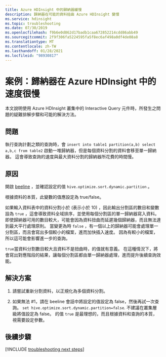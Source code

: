```yaml
---
title: Azure HDInsight 中的歸納器緩慢
description: 歸納器在可能的資料扭曲 Azure HDInsight 變慢
ms.service: hdinsight
ms.topic: troubleshooting
ms.date: 07/30/2019
ms.openlocfilehash: f9b6e0d862d17badb1caa672852214cdd86abb49
ms.sourcegitcommit: 2f9f306fa5224595fa5f8ec6af498a0df4de08a8
ms.translationtype: MT
ms.contentlocale: zh-TW
ms.lasthandoff: 01/28/2021
ms.locfileid: "98930817"
---
```

# <a name="scenario-reducer-is-slow-in-azure-hdinsight"></a>案例：歸納器在 Azure HDInsight 中的速度很慢

本文說明使用 Azure HDInsight 叢集中的 Interactive Query 元件時，所發生之問題的疑難排解步驟和可能的解決方法。

## <a name="issue"></a>問題

執行查詢計劃之類的查詢時，會 `insert into table1 partition(a,b) select a,b,c from table2` 啟動一堆歸納器，但是每個資料分割的資料會移至單一歸納器。 這會導致查詢的速度與最大資料分割的歸納器所花費的時間慢。

## <a name="cause"></a>原因

開啟 [beeline](../hadoop/apache-hadoop-use-hive-beeline.md) ，並確認設定的值 `hive.optimize.sort.dynamic.partition` 。

根據資料的本質，此變數的值應設定為 true/false。

如果輸入資料表中的資料分割小於 (表示小於 10) ，因此輸出分割區的數目和變數設為 `true` ，這會導致資料全域排序，並使用每個分割區的單一歸納器寫入資料。 即使歸納器可用的數目較大，可能會因為資料扭曲而延遲幾個歸納器，而且無法達到最大平行處理原則。 當變更為時 `false` ，有一個以上的歸納器可能會處理單一分割區，而且會寫出多個較小的檔案，進而加快插入速度。 因為有較小的檔案，所以這可能會影響進一步的查詢。

`true`當資料分割數目較大且資料不是扭曲時，的值就有意義。 在這種情況下，將會寫出對應階段的結果，讓每個分割區都由單一歸納器處理，進而提升後續查詢效能。

## <a name="resolution"></a>解決方案

1. 請嘗試重新分割資料，以正規化為多個資料分割。

1. 如果無法 #1，請在 beeline 會話中將設定的值設定為 false，然後再試一次查詢。 `set hive.optimize.sort.dynamic.partition=false`. 不建議在叢集層級將值設定為 false。 的值 `true` 是最理想的，而且根據資料和查詢的本質，視需要設定參數。

## <a name="next-steps"></a>後續步驟

[!INCLUDE [troubleshooting next steps](../../../includes/hdinsight-troubleshooting-next-steps.md)]